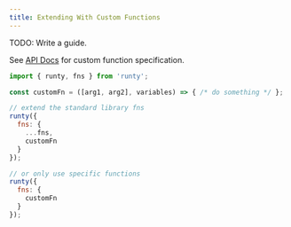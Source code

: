 ```yaml
---
title: Extending With Custom Functions
---
```


TODO: Write a guide.

See [API Docs](api.md#runty-function) for custom function specification.

```javascript
import { runty, fns } from 'runty';

const customFn = ([arg1, arg2], variables) => { /* do something */ };

// extend the standard library fns
runty({
  fns: {
    ...fns,
    customFn
  }
});

// or only use specific functions
runty({
  fns: {
    customFn
  }
});
```
